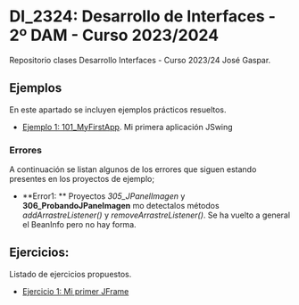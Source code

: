 # DI_2324: Desarrollo de Interfaces - 2º DAM - Curso 2023/2024
Repositorio clases Desarrollo Interfaces - Curso 2023/24
José Gaspar.
## Ejemplos
En este apartado se incluyen  ejemplos prácticos resueltos.
- [Ejemplo 1: 101_MyFirstApp](101_MyFirstApp/). Mi primera aplicación JSwing
### Errores 
A continuación se listan algunos de los errores que siguen estando presentes en los proyectos de ejemplo;
- **Error1: ** Proyectos *305_JPanelImagen* y **306_ProbandoJPanelmagen** mo detectalos métodos *addArrastreListener()* y *removeArrastreListener()*. Se ha vuelto a general el BeanInfo pero no hay forma. 

## Ejercicios:
Listado de ejercicios propuestos.
- [Ejercicio 1: Mi primer JFrame](UT2-E1_JFrame/Readme.md)

